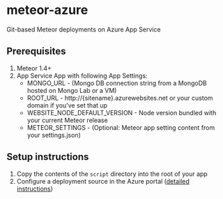 # meteor-azure

Git-based Meteor deployments on Azure App Service

## Prerequisites

1. Meteor 1.4+
2. App Service App with following App Settings:
    * MONGO_URL - (Mongo DB connection string from a MongoDB hosted on Mongo Lab or a VM)
    * ROOT_URL - http://{sitename}.azurewebsites.net or your custom domain if you've set that up
    * WEBSITE_NODE_DEFAULT_VERSION - Node version bundled with your current Meteor release
    * METEOR_SETTINGS - (Optional: Meteor app setting content from your settings.json) 

## Setup instructions

1. Copy the contents of the ```script``` directory into the root of your app
2. Configure a deployment source in the Azure portal ([detailed instructions](https://azure.microsoft.com/en-us/documentation/articles/app-service-continuous-deployment)) 
